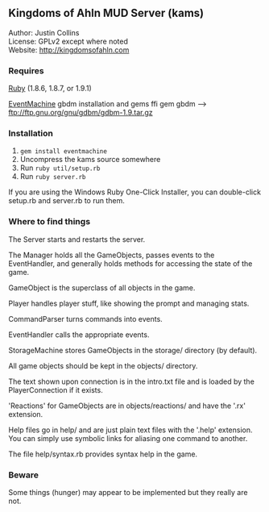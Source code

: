## Kingdoms of Ahln MUD Server (kams)

Author: Justin Collins  
License: GPLv2 except where noted  
Website: <http://kingdomsofahln.com>

### Requires

[Ruby](http://ruby-lang.org/) (1.8.6, 1.8.7, or 1.9.1)

[EventMachine](http://rubyeventmachine.com/)
gbdm installation and gems
ffi gem
gbdm --> ftp://ftp.gnu.org/gnu/gdbm/gdbm-1.9.tar.gz

### Installation

1. `gem install eventmachine`
2. Uncompress the kams source somewhere
3. Run `ruby util/setup.rb`
4. Run `ruby server.rb`

If you are using the Windows Ruby One-Click Installer, you can double-click setup.rb and server.rb to run them.

### Where to find things

The Server starts and restarts the server.

The Manager holds all the GameObjects, passes events to the EventHandler, and generally holds methods for accessing the state of the game.

GameObject is the superclass of all objects in the game.

Player handles player stuff, like showing the prompt and managing stats.

CommandParser turns commands into events.

EventHandler calls the appropriate events.

StorageMachine stores GameObjects in the storage/ directory (by default).

All game objects should be kept in the objects/ directory.

The text shown upon connection is in the intro.txt file and is loaded by the PlayerConnection if it exists.

'Reactions' for GameObjects are in objects/reactions/ and have the '.rx' extension.

Help files go in help/ and are just plain text files with the '.help' extension. You can simply use symbolic links for aliasing one command to another.

The file help/syntax.rb provides syntax help in the game.

### Beware

Some things (hunger) may appear to be implemented but they really are not.
